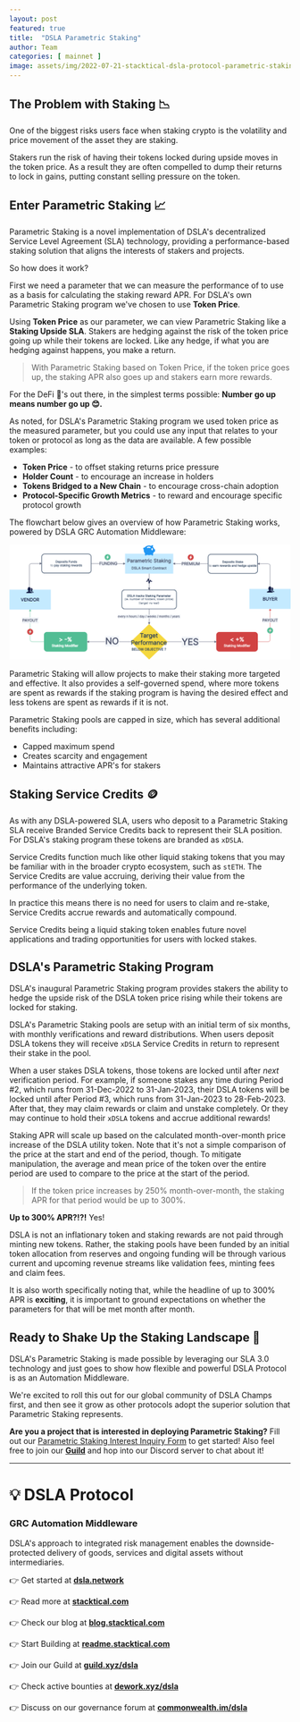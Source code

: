 ```yaml
---
layout: post
featured: true
title:  "DSLA Parametric Staking"
author: Team
categories: [ mainnet ]
image: assets/img/2022-07-21-stacktical-dsla-protocol-parametric-staking-blockchain-cryptocurrency-fintech-legaltech-insurtech-itsm-slm-sla-defi-nft.jpg
---
```


## The Problem with Staking 📉

One of the biggest risks users face when staking crypto is the volatility and price movement of the asset they are staking. 

Stakers run the risk of having their tokens locked during upside moves in the token price. As a result they are often compelled to dump their returns to lock in gains, putting constant selling pressure on the token.

## Enter Parametric Staking 📈

Parametric Staking is a novel implementation of DSLA's decentralized Service Level Agreement (SLA) technology, providing a performance-based staking solution that aligns the interests of stakers and projects.

So how does it work?

First we need a parameter that we can measure the performance of to use as a basis for calculating the staking reward APR. For DSLA's own Parametric Staking program we've chosen to use **Token Price**.

Using **Token Price** as our parameter, we can view Parametric Staking like a **Staking Upside SLA**. Stakers are hedging against the risk of the token price going up while their tokens are locked. Like any hedge, if what you are hedging against happens, you make a return.

> With Parametric Staking based on Token Price, if the token price goes up, the staking APR also goes up and stakers earn more rewards.

For the DeFi 🦍's out there, in the simplest terms possible: **Number go up means number go up 😊.**

As noted, for DSLA's Parametric Staking program we used token price as the measured parameter, but you could use any input that relates to your token or protocol as long as the data are available. A few possible examples:
* **Token Price** - to offset staking returns price pressure
* **Holder Count** - to encourage an increase in holders
* **Tokens Bridged to a New Chain** - to encourage cross-chain adoption
* **Protocol-Specific Growth Metrics** - to reward and encourage specific protocol growth
 
The flowchart below gives an overview of how Parametric Staking works, powered by DSLA GRC Automation Middleware:

[![Parametric Staking Flowchart](/assets/img/2022-09-29-parametric-staking-sla-flowchart.png)](/assets/img/2022-09-29-parametric-staking-sla-flowchart.png)

Parametric Staking will allow projects to make their staking more targeted and effective. It also provides a self-governed spend, where more tokens are spent as rewards if the staking program is having the desired effect and less tokens are spent as rewards if it is not.

Parametric Staking pools are capped in size, which has several additional benefits including:
- Capped maximum spend
- Creates scarcity and engagement
- Maintains attractive APR's for stakers

## Staking Service Credits 🪙

As with any DSLA-powered SLA, users who deposit to a Parametric Staking SLA receive Branded Service Credits back to represent their SLA position. For DSLA's staking program these tokens are branded as `xDSLA`.

Service Credits function much like other liquid staking tokens that you may be familiar with in the broader crypto ecosystem, such as `stETH`. The Service Credits are value accruing, deriving their value from the performance of the underlying token.

In practice this means there is no need for users to claim and re-stake, Service Credits accrue rewards and automatically compound.

Service Credits being a liquid staking token enables future novel applications and trading opportunities for users with locked stakes.

## DSLA's Parametric Staking Program

DSLA's inaugural Parametric Staking program provides stakers the ability to hedge the upside risk of the DSLA token price rising while their tokens are locked for staking.

DSLA's Parametric Staking pools are setup with an initial term of six months, with monthly verifications and reward distributions. When users deposit DSLA tokens they will receive `xDSLA` Service Credits in return to represent their stake in the pool.

When a user stakes DSLA tokens, those tokens are locked until after *next* verification period. For example, if someone stakes any time during Period #2, which runs from 31-Dec-2022 to 31-Jan-2023, their DSLA tokens will be locked until after Period #3, which runs from 31-Jan-2023 to 28-Feb-2023. After that, they may claim rewards or claim and unstake completely. Or they may continue to hold their `xDSLA` tokens and accrue additional rewards!

Staking APR will scale up based on the calculated month-over-month price increase of the DSLA utility token. Note that it's not a simple comparison of the price at the start and end of the period, though. To mitigate manipulation, the average and mean price of the token over the entire period are used to compare to the price at the start of the period.

> If the token price increases by 250% month-over-month, the staking APR for that period would be up to 300%.

**Up to 300% APR?!?!** Yes!

DSLA is not an inflationary token and staking rewards are not paid through minting new tokens. Rather, the staking pools have been funded by an initial token allocation from reserves and ongoing funding will be through various current and upcoming revenue streams like validation fees, minting fees and claim fees.

It is also worth specifically noting that, while the headline of up to 300% APR is **exciting**, it is important to ground expectations on whether the parameters for that will be met month after month.

## Ready to Shake Up the Staking Landscape 🌋

DSLA's Parametric Staking is made possible by leveraging our SLA 3.0 technology and just goes to show how flexible and powerful DSLA Protocol is as an Automation Middleware.

We're excited to roll this out for our global community of DSLA Champs first, and then see it grow as other protocols adopt the superior solution that Parametric Staking represents.

**Are you a project that is interested in deploying Parametric Staking?** Fill out our [Parametric Staking Interest Inquiry Form](https://forms.gle/rnj7LtQdLVg6roLp6) to get started! Also feel free to join our [**Guild**](https://guild.xyz/dsla) and hop into our Discord server to chat about it!

---

# 💡 DSLA Protocol

### GRC Automation Middleware

DSLA's approach to integrated risk management enables the downside-protected delivery of goods, services and digital assets without intermediaries.

👉 Get started at **[dsla.network](https://dsla.network)** 

👉 Read more at [**stacktical.com**](https://stacktical.com)

👉 Check our blog at [**blog.stacktical.com**](https://blog.stacktical.com)

👉 Start Building at [**readme.stacktical.com**](https://readme.stacktical.com/developer-guide/)

👉 Join our Guild at [**guild.xyz/dsla**](https://guild.xyz/dsla)

👉 Check active bounties at [**dework.xyz/dsla**](https://dework.xyz/dsla)

👉 Discuss on our governance forum at [**commonwealth.im/dsla**](https://commonwealth.im/dsla)